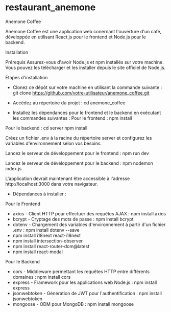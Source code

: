 # restaurant_anemone

Anemone Coffee

Anemone Coffee est une application web conernant l'ouverture d'un café, développée en utilisant React.js pour le frontend et Node.js pour le backend.

Installation

Prérequis
Assurez-vous d'avoir Node.js et npm installés sur votre machine. Vous pouvez les télécharger et les installer depuis le site officiel de Node.js.

Étapes d'installation

- Clonez ce dépôt sur votre machine en utilisant la commande suivante :
git clone https://github.com/votre-utilisateur/anemone_coffee.git

- Accédez au répertoire du projet :
cd anemone_coffee

- Installez les dépendances pour le frontend et le backend en exécutant les commandes suivantes :
Pour le frontend :
npm install

Pour le backend :
cd server
npm install

Créez un fichier .env à la racine du répertoire server et configurez les variables d'environnement selon vos besoins.

Lancez le serveur de développement pour le frontend :
npm run dev

Lancez le serveur de développement pour le backend :
npm nodemon index.js

L'application devrait maintenant être accessible à l'adresse http://localhost:3000 dans votre navigateur.

- Dépendances à installer :

Pour le Frontend

- axios - Client HTTP pour effectuer des requêtes AJAX : npm install axios
- bcrypt - Cryptage des mots de passe : npm install bcrypt
- dotenv - Chargement des variables d'environnement à partir d'un fichier .env : npm install dotenv --save
- npm install i18next react-i18next
- npm install intersection-observer
- npm install react-router-dom@latest
- npm install react-modal  

Pour le Backend
  
- cors - Middleware permettant les requêtes HTTP entre différents domaines : npm install cors
- express - Framework pour les applications web Node.js : npm install express
- jsonwebtoken - Génération de JWT pour l'authentification : npm install jsonwebtoken
- mongoose - ODM pour MongoDB : npm install mongoose


